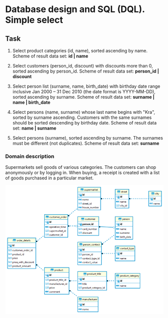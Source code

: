 # Database design and SQL (DQL). Simple select

## Task  

1. Select product categories (id, name), sorted ascending by name. Scheme of result data set: **id | name** 
 
2. Select customers (person_id, discount) with discounts more than 0, sorted ascending by person_id. Scheme of result data set: **person_id | discount** 

3. Select person list (surname, name, birth_date) with birthday date range inclusive Jan 2000 – 31 Dec 2010 (the date format is YYYY-MM-DD), sorted ascending by surname. Scheme of result data set: **surname | name | birth_date** 

4. Select persons (name, surname) whose last name begins with "Kra", sorted by surname ascending. Customers with the same surnames should be sorted descending by birthday date. Scheme of result data set: **name | surname**

5. Select persons (surname), sorted ascending by surname. The surnames must be different (not duplicates). Scheme of result data set: **surname** 

### Domain description   

Supermarkets sell goods of various categories. The customers can shop anonymously or by logging in. When buying, a receipt is created with a list of goods purchased in a particular market. 

![DBSchema](/MySQL/03.Select/marketplace.jpg "marketplace")
